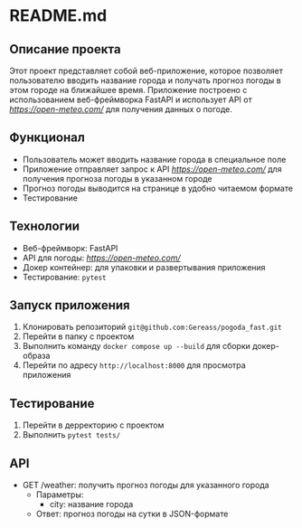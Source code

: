 # README.md

## Описание проекта

Этот проект представляет собой веб-приложение, которое позволяет пользователю вводить название города и получать прогноз погоды в этом городе на ближайшее время. Приложение построено с использованием веб-фреймворка FastAPI и использует API от *https://open-meteo.com/* для получения данных о погоде.

## Функционал

* Пользователь может вводить название города в специальное поле
* Приложение отправляет запрос к API *https://open-meteo.com/* для получения прогноза погоды в указанном городе
* Прогноз погоды выводится на странице в удобно читаемом формате
* Тестирование

## Технологии

* Веб-фреймворк: FastAPI
* API для погоды: *https://open-meteo.com/*
* Докер контейнер: для упаковки и развертывания приложения
* Тестирование: `pytest`

## Запуск приложения

1. Клонировать репозиторий `git@github.com:Gereass/pogoda_fast.git`
2. Перейти в папку с проектом
3. Выполнить команду `docker compose up --build` для сборки докер-образа
4. Перейти по адресу `http://localhost:8000` для просмотра приложения

## Тестирование
1. Перейти в дерректорию с проектом
2. Выполнить `pytest tests/`


## API

* GET /weather: получить прогноз погоды для указанного города
    + Параметры:
        - city: название города
    + Ответ: прогноз погоды на сутки в JSON-формате

